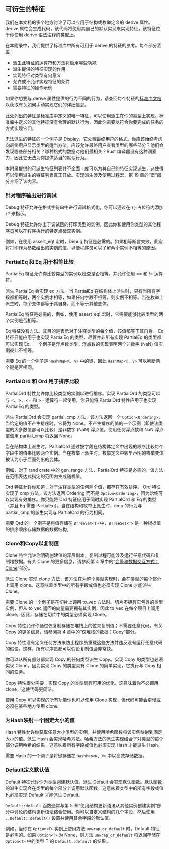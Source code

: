 ## 可衍生的特征

我们在本文档的多个地方讨论了可以应用于结构或枚举定义的 derive 属性。derive 属性会生成代码，该代码将使用其自己的默认实现来实现特征，该特征位于你使用 derive 语法注释的类型上。

在本附录中，我们提供了标准库中所有可用于 derive 的特征的参考。每个部分涵盖：

* 派生此特征的运算符和方法将启用哪些功能
* 派生提供的特征实现的作用
* 实现特征对类型有何意义
* 允许或不允许实现特征的条件
* 需要特征的操作示例

如果你想要与 derive 属性提供的行为不同的行为，请查阅每个特征的[标准库文档](https://doc.rust-lang.org/std/index.html)以获取有关如何手动实现它们的详细信息。

此处列出的特征是标准库中定义的唯一特征，可以使用派生在你的类型上实现。标准库中定义的其他特征没有合理的默认行为，因此你需要以符合你要完成的任务的方式实现它们。

无法派生的特征的一个例子是 Display，它处理最终用户的格式。你应该始终考虑向最终用户显示类型的适当方法。应该允许最终用户查看类型的哪些部分？他们会发现哪些部分相关？哪种格式的数据对他们最相关？Rust 编译器没有这种洞察力，因此它无法为你提供适当的默认行为。

本附录提供的可派生特征列表并不全面：库可以为其自己的特征实现派生，这使得可以使用派生的特征列表真正开放。实现派生涉及使用过程宏，第 19 章的“宏”部分介绍了该内容。

### 针对程序输出进行调试

Debug 特征允许在格式字符串中进行调试格式化，你可以通过在 `{}` 占位符内添加 `:?` 来指示。

Debug 特征允许你出于调试目的打印类型的实例，因此你和使用你类型的其他程序员可以在程序执行的特定点检查实例。

例如，在使用 assert_eq! 宏时，Debug 特征是必需的。如果相等断言失败，此宏将打印作为参数给出的实例的值，以便程序员可以了解两个实例不相等的原因。

### PartialEq 和 Eq 用于相等比较

PartialEq 特征允许你比较类型的实例以检查是否相等，并允许使用 == 和 != 运算符。

派生 PartialEq 会实现 eq 方法。当 PartialEq 在结构体上派生时，只有当所有字段都相等时，两个实例才相等，如果任何字段不相等，则实例不相等。当在枚举上派生时，每个变体都等于其自身，而不等于其他变体。

PartialEq 特征是必需的，例如，使用 assert_eq! 宏时，它需要能够比较类型的两个实例是否相等。

Eq 特征没有方法。其目的是表示对于注释类型的每个值，该值都等于其自身。 Eq 特征只能应用于也实现 PartialEq 的类型，尽管并非所有实现 PartialEq 的类型都可以实现 Eq。一个例子是浮点数类型：浮点数的实现表明两个非数字 (NaN) 值实例彼此不相等。

需要 Eq 的一个例子是 `HashMap<K, V>` 中的键，因此 `HashMap<K, V>` 可以判断两个键是否相同。

### PartialOrd 和 Ord 用于排序比较

PartialOrd 特性允许你比较类型的实例以进行排序。实现 PartialOrd 的类型可以与 <、>、<= 和 >= 运算符一起使用。你只能将 PartialOrd 特性应用于也实现 PartialEq 的类型。

派生 PartialOrd 会实现 partial_cmp 方法，该方法返回一个 `Option<Ordering>`，当给定的值不产生排序时，它将为 None。不产生排序的值的一个示例（即使该类型的大多数值都可以比较）是非数字 (NaN) 浮点值。使用任何浮点数和 NaN 浮点值调用 partial_cmp 将返回 None。

当在结构体上派生时，PartialOrd 通过按字段在结构体定义中出现的顺序比较每个字段中的值来比较两个实例。当在枚举上派生时，枚举定义中较早声明的枚举变体被认为小于后面列出的变体。

例如，对于 rand crate 中的 gen_range 方法，PartialOrd 特征是必需的，该方法在范围表达式指定的范围内生成随机值。

Ord 特征允许你知道，对于注释类型的任何两个值，都存在有效排序。 Ord 特征实现了 cmp 方法，该方法返回 Ordering 而不是 `Option<Ordering>`，因为始终可以实现有效排序。你只能将 Ord 特征应用于同时实现 PartialOrd 和 Eq 的类型（并且 Eq 需要 PartialEq）。当在结构和枚举上派生时，cmp 的行为与 partial_cmp 的派生实现与 PartialOrd 的行为相同。

需要 Ord 的一个例子是将值存储在 `BTreeSet<T>` 中，`BTreeSet<T>` 是一种根据值的排序顺序存储数据的数据结构。

### Clone和Copy以复制值

Clone 特性允许你明确创建值的深层副本，复制过程可能涉及运行任意代码和复制堆数据。有关 Clone 的更多信息，请参阅第 4 章中的“[变量和数据交互方式：Clone](../understand-ownership/what-ownership.md#变量和数据的克隆)”部分。

派生 Clone 实现 clone 方法，该方法在为整个类型实现时，会在类型的每个部分上调用 clone。这意味着类型中的所有字段或值也必须实现 Clone 才能派生 Clone。

需要 Clone 的一个例子是在切片上调用 to_vec 方法时。切片不拥有它包含的类型实例，但从 to_vec 返回的向量需要拥有其实例，因此 to_vec 在每个项目上调用 clone。因此，存储在切片中的类型必须实现 Clone。

Copy 特性允许你通过仅复制存储在堆栈上的位来复制值；不需要任意代码。有关 Copy 的更多信息，请参阅第 4 章中的“[仅堆栈的数据：Copy](../understand-ownership/what-ownership.md#仅堆栈数据复制)”部分。

Copy 特性没有定义任何方法来防止程序员重载这些方法并违反没有运行任意代码的假设。这样，所有程序员都可以假设复制值会非常快。

你可以从所有部分都实现 Copy 的任何类型派生 Copy。实现 Copy 的类型也必须实现 Clone，因为实现 Copy 的类型具有 Clone 的简单实现，它执行与 Copy 相同的任务。

Copy 特性很少需要；实现 Copy 的类型具有可用的优化，这意味着你不必调用 clone，这使代码更简洁。

使用 Copy 可以实现的所有功能你也可以使用 Clone 实现，但代码可能会更慢或必须在某些地方使用 clone。

### 为Hash映射一个固定大小的值

Hash 特性允许你获取任意大小类型的实例，并使用哈希函数将该实例映射到固定大小的值。派生 Hash 会实现哈希方法。哈希方法的派生实现结合了对类型的每个部分调用哈希的结果，这意味着所有字段或值也必须实现 Hash 才能派生 Hash。

需要 Hash 的一个例子是将键存储在 `HashMap<K, V>` 中以高效存储数据。

### Default定义默认值

Default 特征允许你为类型创建默认值。派生 Default 会实现默认函数。默认函数的派生实现会在类型的每个部分上调用默认函数，这意味着类型中的所有字段或值也必须实现 Default 才能派生 Default。

`Default::default` 函数通常与第 5 章“使用结构更新语法从其他实例创建实例”部分中讨论的结构更新语法结合使用。你可以自定义结构的几个字段，然后使用 `..Default::default()` 设置并使用其余字段的默认值。

例如，当你在 `Option<T>` 实例上使用方法 `unwrap_or_default` 时，Default 特征是必需的。如果 `Option<T>` 为 None，则方法 `unwrap_or_default` 将返回存储在 `Option<T>` 中的类型 T 的 `Default::default` 的结果。